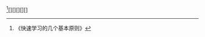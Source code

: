 [^1][][][][][]

[^1]:《快速学习的几个基本原则》
[^2]:《天天给自己洗脑》
[^3]:《这是个只要不问就一定吃一辈子亏的问题》
[^4]:《你学你的，用不着别人批准》
[^5]:《如何在五天内快速 “学会” 一门技能》
[^6]:《学习就像打游戏，你通关了吗？》
[^7]: 《为什么一定要自学》进取型，为自己打工
